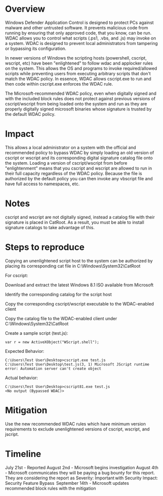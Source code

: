 # Overview

Windows Defender Application Control is designed to protect PCs against malware and other untrusted software. It prevents malicious code from running by ensuring that only approved code, that you know, can be run. WDAC allows you to control what scripts (.ps1, .vbs, and .js) may invoke on a system. WDAC is designed to prevent local administrators from tampering or bypassing its configuration.

In newer versions of Windows the scripting hosts (powershell, cscript, wscript, etc) have been "enlightened" to follow wdac and applocker rules on the system. This allows the OS and programs to invoke required/allowed scripts while preventing users from executing arbitrary scripts that don't match the WDAC policy. In essence, WDAC allows cscript.exe to run and then code within cscript.exe enforces the WDAC rule.

The Microsoft-recommended WDAC policy, even when digitally signed and with the included block rules does not protect against previous versions of cscript/wscript from being loaded onto the system and run as they are properly digitally signed microsoft binaries whose signature is trusted by the default WDAC policy.

# Impact

This allows a local administrator on a system with the official and recommended policy to bypass WDAC by simply loading an old version of cscript or wscript and its corresponding digital signature catalog file onto the system. Loading a version of cscript/wscript from before "enlightenment" means that you cscript and wscript are allowed to run in their full capacity regardless of the WDAC policy. Because the file is authorized by the default policy you can then invoke any vbscript file and have full access to namespaces, etc.

# Notes

cscript and wscript are not digitally signed, instead a catalog file with their signature is placed in CatRoot. As a result, you must be able to install signature catalogs to take advantage of this.

# Steps to reproduce

Copying an unenlightened script host to the system can be authorized by placing its corresponding cat file in C:\Windows\System32\CatRoot

For cscript:

Download and extract the latest Windows 8.1 ISO available from Microsoft

Identify the corresponding catalog for the script host

Copy the corresponding cscript/wscript executable to the WDAC-enabled client

Copy the catalog file to the WDAC-enabled client under C:\Windows\System32\CatRoot

Create a sample script (test.js):
```
var r = new ActiveXObject("WScript.shell");
```

Expected Behavior:

```
C:\Users\Test User\Desktop>cscript.exe test.js
C:\Users\Test User\Desktop\test.js(3, 1) Microsoft JScript runtime error: Automation server can't create object
```

Actual behavior:
```
C:\Users\Test User\Desktop>cscript81.exe test.js
<No output (Bypassed WDAC)>
```

# Mitigation

Use the new recommended WDAC rules which have minimum version requirements to exclude unenlightened versions of cscript, wscript, and jscript.

# Timeline

July 21st - Reported
August 2nd - Microsoft begins investigation
August 4th - Microsoft communicates they will be paying a bug bounty for this report. They are considering the report as Severity: Important with Security Impact: Security Feature Bypass 
September 14th - Microsoft updates recommended block rules with the mitigation
